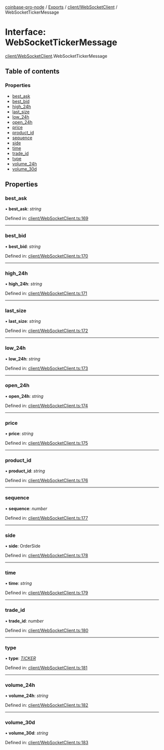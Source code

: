 [coinbase-pro-node](../README.md) / [Exports](../modules.md) / [client/WebSocketClient](../modules/client_websocketclient.md) / WebSocketTickerMessage

# Interface: WebSocketTickerMessage

[client/WebSocketClient](../modules/client_websocketclient.md).WebSocketTickerMessage

## Table of contents

### Properties

- [best_ask](client_websocketclient.websockettickermessage.md#best_ask)
- [best_bid](client_websocketclient.websockettickermessage.md#best_bid)
- [high_24h](client_websocketclient.websockettickermessage.md#high_24h)
- [last_size](client_websocketclient.websockettickermessage.md#last_size)
- [low_24h](client_websocketclient.websockettickermessage.md#low_24h)
- [open_24h](client_websocketclient.websockettickermessage.md#open_24h)
- [price](client_websocketclient.websockettickermessage.md#price)
- [product_id](client_websocketclient.websockettickermessage.md#product_id)
- [sequence](client_websocketclient.websockettickermessage.md#sequence)
- [side](client_websocketclient.websockettickermessage.md#side)
- [time](client_websocketclient.websockettickermessage.md#time)
- [trade_id](client_websocketclient.websockettickermessage.md#trade_id)
- [type](client_websocketclient.websockettickermessage.md#type)
- [volume_24h](client_websocketclient.websockettickermessage.md#volume_24h)
- [volume_30d](client_websocketclient.websockettickermessage.md#volume_30d)

## Properties

### best_ask

• **best_ask**: _string_

Defined in: [client/WebSocketClient.ts:169](https://github.com/bennycode/coinbase-pro-node/blob/3a89239/src/client/WebSocketClient.ts#L169)

---

### best_bid

• **best_bid**: _string_

Defined in: [client/WebSocketClient.ts:170](https://github.com/bennycode/coinbase-pro-node/blob/3a89239/src/client/WebSocketClient.ts#L170)

---

### high_24h

• **high_24h**: _string_

Defined in: [client/WebSocketClient.ts:171](https://github.com/bennycode/coinbase-pro-node/blob/3a89239/src/client/WebSocketClient.ts#L171)

---

### last_size

• **last_size**: _string_

Defined in: [client/WebSocketClient.ts:172](https://github.com/bennycode/coinbase-pro-node/blob/3a89239/src/client/WebSocketClient.ts#L172)

---

### low_24h

• **low_24h**: _string_

Defined in: [client/WebSocketClient.ts:173](https://github.com/bennycode/coinbase-pro-node/blob/3a89239/src/client/WebSocketClient.ts#L173)

---

### open_24h

• **open_24h**: _string_

Defined in: [client/WebSocketClient.ts:174](https://github.com/bennycode/coinbase-pro-node/blob/3a89239/src/client/WebSocketClient.ts#L174)

---

### price

• **price**: _string_

Defined in: [client/WebSocketClient.ts:175](https://github.com/bennycode/coinbase-pro-node/blob/3a89239/src/client/WebSocketClient.ts#L175)

---

### product_id

• **product_id**: _string_

Defined in: [client/WebSocketClient.ts:176](https://github.com/bennycode/coinbase-pro-node/blob/3a89239/src/client/WebSocketClient.ts#L176)

---

### sequence

• **sequence**: _number_

Defined in: [client/WebSocketClient.ts:177](https://github.com/bennycode/coinbase-pro-node/blob/3a89239/src/client/WebSocketClient.ts#L177)

---

### side

• **side**: OrderSide

Defined in: [client/WebSocketClient.ts:178](https://github.com/bennycode/coinbase-pro-node/blob/3a89239/src/client/WebSocketClient.ts#L178)

---

### time

• **time**: _string_

Defined in: [client/WebSocketClient.ts:179](https://github.com/bennycode/coinbase-pro-node/blob/3a89239/src/client/WebSocketClient.ts#L179)

---

### trade_id

• **trade_id**: _number_

Defined in: [client/WebSocketClient.ts:180](https://github.com/bennycode/coinbase-pro-node/blob/3a89239/src/client/WebSocketClient.ts#L180)

---

### type

• **type**: [_TICKER_](../enums/client_websocketclient.websocketresponsetype.md#ticker)

Defined in: [client/WebSocketClient.ts:181](https://github.com/bennycode/coinbase-pro-node/blob/3a89239/src/client/WebSocketClient.ts#L181)

---

### volume_24h

• **volume_24h**: _string_

Defined in: [client/WebSocketClient.ts:182](https://github.com/bennycode/coinbase-pro-node/blob/3a89239/src/client/WebSocketClient.ts#L182)

---

### volume_30d

• **volume_30d**: _string_

Defined in: [client/WebSocketClient.ts:183](https://github.com/bennycode/coinbase-pro-node/blob/3a89239/src/client/WebSocketClient.ts#L183)
